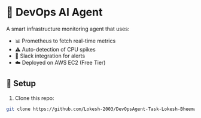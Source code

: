 # 🤖 DevOps AI Agent

A smart infrastructure monitoring agent that uses:
- 📊 Prometheus to fetch real-time metrics
- ⚠️ Auto-detection of CPU spikes
- 🔔 Slack integration for alerts
- ☁️ Deployed on AWS EC2 (Free Tier)

## 🔧 Setup

1. Clone this repo:
```bash
git clone https://github.com/Lokesh-2003/DevOpsAgent-Task-Lokesh-Bheemagani.git
